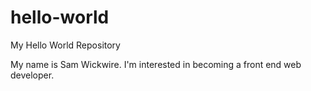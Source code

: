 # hello-world
My Hello World Repository


My name is Sam Wickwire. I'm interested in becoming a front end web developer. 
